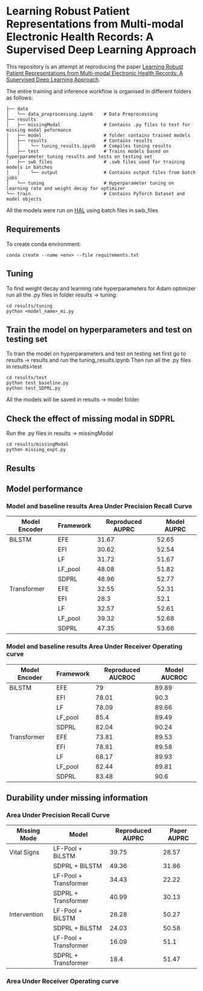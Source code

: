 # Learning Robust Patient Representations from Multi-modal Electronic Health Records: A Supervised Deep Learning Approach

This repository is an attempt at reproducing the paper [Learning Robust Patient Representations from Multi-modal Electronic Health Records: A Supervised Deep Learning Approach](https://epubs.siam.org/doi/10.1137/1.9781611976700.66). 

The entire training and inference workflow is organised in different folders as follows:
    
    ├── data
    │   └── data_preprocessing.ipynb    # Data Preprocessing
    ├── results                         
    │   ├── missingModal                # Contains .py files to test for missing modal peformance
    │   ├── model                       # folder contains trained models
    │   ├── results                     # Contains results
    │   │    └── tuning_results.ipynb   # Compiles tuning results
    │   ├── test                        # Trains models based on hyperparameter tuning results and tests on testing set
    │   ├── swb_files                   # .swb files used for training models in batches
    │   │    └── output                 # Contains output files from batch jobs
    │   └── tuning                      # Hyperparameter tuning on learning rate and weight decay for optimizer
    └── train                           # Contains PyTorch Dataset and model objects

All the models were run on [HAL](https://wiki.ncsa.illinois.edu/display/ISL20/HAL+cluster) using batch files in swb_files

## Requirements

To create conda environment:

```setup
conda create --name <env> --file requirements.txt
```

## Tuning
To find weight decay and learning rate hyperparameters for Adam optimizer run all the .py files in folder results -> tuning:

```tuning
cd results/tuning
python <model_name>_mi.py 
```

## Train the model on hyperparameters and test on testing set
To train the model on hyperparameters and test on testing set first go to results -> results and run the tuning_results.ipynb
Then run all the .py files in results>test

```test
cd results/test
python test_baseline.py
python test_SDPRL.py
```

All the models will be saved in results -> model folder


## Check the effect of missing modal in SDPRL

Run the .py files in results -> missingModal

```missing_modal
cd results/missingModal
python missing_expt.py
```

## Results

## Model performance

### Model and baseline results Area Under Precision Recall Curve

|Model Encoder|Framework |Reproduced AUPRC| Model AUPRC|
|-------------|----------|-----|-----|
|BiLSTM       |EFE       |31.67|52.65|
|             |EFI       |30.62|52.54|
|             |LF        |31.72|51.67|
|             |LF_pool   |48.08|51.82|
|             |SDPRL     |48.96|52.77|
|Transformer  |EFE       |32.55|52.31|
|             |EFI       |28.3 |52.1 |
|             |LF        |32.57|52.61|
|             |LF_pool   |39.32|52.68|
|             |SDPRL     |47.35|53.66|


### Model and baseline results Area Under Receiver Operating curve


|Model Encoder|Framework |Reproduced AUCROC  | Model AUCROC |
|-------------|----------|--------|-------|
|BiLSTM       |EFE       |79      |89.89  |
|             |EFI       |78.01   |90.3   |
|             |LF        |78.09   |89.66  |
|             |LF_pool   |85.4    |89.49  |
|             |SDPRL     |82.04   |90.24  |
|Transformer  |EFE       |73.81   |89.53  |
|             |EFI       |78.81   |89.58  |
|             |LF        |68.17   |89.93  |
|             |LF_pool   |82.44   |89.81  |
|             |SDPRL     |83.48   |90.6   |


## Durability under missing information

### Area Under Precision Recall Curve
|Missing Mode|Model|Reproduced AUPRC|Paper AUPRC|
|-------------|----------|--------|-------|
|Vital Signs|LF-Pool + BiLSTM|39.75|28.57|
||SDPRL + BiLSTM|49.36|31.86|
||LF-Pool + Transformer|34.43|22.22|
||SDPRL + Transformer|40.99|30.13|
|Intervention|LF-Pool + BiLSTM|26.28|50.27|
||SDPRL + BiLSTM|24.03|50.58|
||LF-Pool + Transformer|16.09|51.1|
||SDPRL + Transformer|18.4|51.47|



### Area Under Receiver Operating curve






